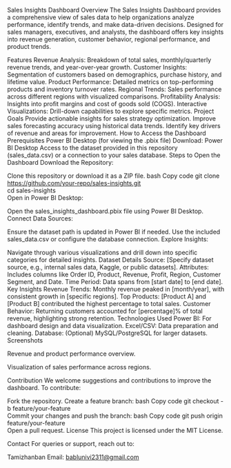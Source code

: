 

Sales Insights Dashboard
Overview
The Sales Insights Dashboard provides a comprehensive view of sales data to help organizations analyze performance, identify trends, and make data-driven decisions. Designed for sales managers, executives, and analysts, the dashboard offers key insights into revenue generation, customer behavior, regional performance, and product trends.

Features
Revenue Analysis: Breakdown of total sales, monthly/quarterly revenue trends, and year-over-year growth.
Customer Insights: Segmentation of customers based on demographics, purchase history, and lifetime value.
Product Performance: Detailed metrics on top-performing products and inventory turnover rates.
Regional Trends: Sales performance across different regions with visualized comparisons.
Profitability Analysis: Insights into profit margins and cost of goods sold (COGS).
Interactive Visualizations: Drill-down capabilities to explore specific metrics.
Project Goals
Provide actionable insights for sales strategy optimization.
Improve sales forecasting accuracy using historical data trends.
Identify key drivers of revenue and areas for improvement.
How to Access the Dashboard
Prerequisites
Power BI Desktop (for viewing the .pbix file)
Download: Power BI Desktop
Access to the dataset provided in this repository (sales_data.csv) or a connection to your sales database.
Steps to Open the Dashboard
Download the Repository:

Clone this repository or download it as a ZIP file.
bash
Copy code
git clone https://github.com/your-repo/sales-insights.git  
cd sales-insights  
Open in Power BI Desktop:

Open the sales_insights_dashboard.pbix file using Power BI Desktop.
Connect Data Sources:

Ensure the dataset path is updated in Power BI if needed. Use the included sales_data.csv or configure the database connection.
Explore Insights:

Navigate through various visualizations and drill down into specific categories for detailed insights.
Dataset Details
Source: [Specify dataset source, e.g., internal sales data, Kaggle, or public datasets].
Attributes: Includes columns like Order ID, Product, Revenue, Profit, Region, Customer Segment, and Date.
Time Period: Data spans from [start date] to [end date].
Key Insights
Revenue Trends: Monthly revenue peaked in [month/year], with consistent growth in [specific regions].
Top Products: [Product A] and [Product B] contributed the highest percentage to total sales.
Customer Behavior: Returning customers accounted for [percentage]% of total revenue, highlighting strong retention.
Technologies Used
Power BI: For dashboard design and data visualization.
Excel/CSV: Data preparation and cleaning.
Database: (Optional) MySQL/PostgreSQL for larger datasets.
Screenshots

Revenue and product performance overview.


Visualization of sales performance across regions.

Contribution
We welcome suggestions and contributions to improve the dashboard. To contribute:

Fork the repository.
Create a feature branch:
bash
Copy code
git checkout -b feature/your-feature  
Commit your changes and push the branch:
bash
Copy code
git push origin feature/your-feature  
Open a pull request.
License
This project is licensed under the MIT License.

Contact
For queries or support, reach out to:

Tamizhanban
Email: bablunivi2311@gmail.com
